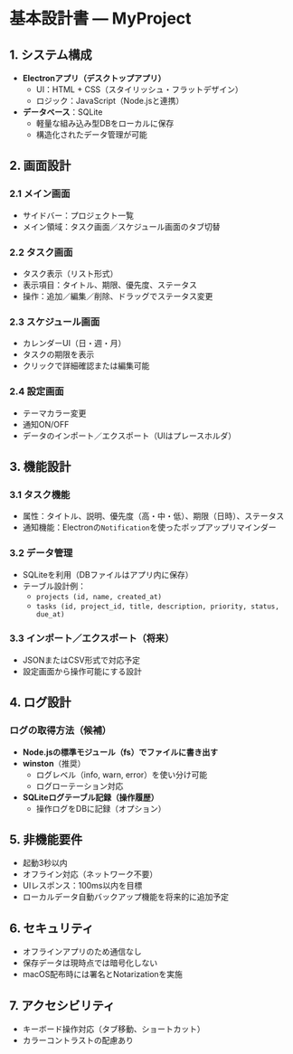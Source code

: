 # 基本設計書 — MyProject

## 1. システム構成  
- **Electronアプリ（デスクトップアプリ）**  
  - UI：HTML + CSS（スタイリッシュ・フラットデザイン）  
  - ロジック：JavaScript（Node.jsと連携）  
- **データベース**：SQLite  
  - 軽量な組み込み型DBをローカルに保存  
  - 構造化されたデータ管理が可能  

## 2. 画面設計  

### 2.1 メイン画面  
- サイドバー：プロジェクト一覧  
- メイン領域：タスク画面／スケジュール画面のタブ切替  

### 2.2 タスク画面  
- タスク表示（リスト形式）  
- 表示項目：タイトル、期限、優先度、ステータス  
- 操作：追加／編集／削除、ドラッグでステータス変更

### 2.3 スケジュール画面  
- カレンダーUI（日・週・月）  
- タスクの期限を表示  
- クリックで詳細確認または編集可能  

### 2.4 設定画面  
- テーマカラー変更  
- 通知ON/OFF  
- データのインポート／エクスポート（UIはプレースホルダ）

## 3. 機能設計  

### 3.1 タスク機能  
- 属性：タイトル、説明、優先度（高・中・低）、期限（日時）、ステータス  
- 通知機能：Electronの`Notification`を使ったポップアップリマインダー

### 3.2 データ管理  
- SQLiteを利用（DBファイルはアプリ内に保存）  
- テーブル設計例：  
  - `projects (id, name, created_at)`  
  - `tasks (id, project_id, title, description, priority, status, due_at)`  

### 3.3 インポート／エクスポート（将来）  
- JSONまたはCSV形式で対応予定  
- 設定画面から操作可能にする設計  

## 4. ログ設計  

### ログの取得方法（候補）  
- **Node.jsの標準モジュール（fs）でファイルに書き出す**  
- **winston**（推奨）  
  - ログレベル（info, warn, error）を使い分け可能  
  - ログローテーション対応  
- **SQLiteログテーブル記録（操作履歴）**  
  - 操作ログをDBに記録（オプション）

## 5. 非機能要件  
- 起動3秒以内  
- オフライン対応（ネットワーク不要）  
- UIレスポンス：100ms以内を目標  
- ローカルデータ自動バックアップ機能を将来的に追加予定  

## 6. セキュリティ  
- オフラインアプリのため通信なし  
- 保存データは現時点では暗号化しない  
- macOS配布時には署名とNotarizationを実施

## 7. アクセシビリティ  
- キーボード操作対応（タブ移動、ショートカット）  
- カラーコントラストの配慮あり  
